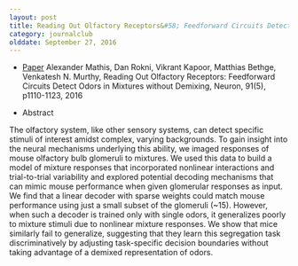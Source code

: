 ```yaml
---
layout: post
title: Reading Out Olfactory Receptors&#58; Feedforward Circuits Detect Odors in Mixtures without Demixing (2016)
category: journalclub
olddate: September 27, 2016
---
```


* [Paper](http://www.cell.com/neuron/fulltext/S0896-6273(16)30499-8) Alexander Mathis, Dan Rokni, Vikrant Kapoor, Matthias Bethge, Venkatesh N. Murthy, Reading Out Olfactory Receptors: Feedforward Circuits Detect Odors in Mixtures without Demixing, Neuron, 91(5), p1110-1123, 2016

* Abstract

The olfactory system, like other sensory systems, can detect specific stimuli of interest amidst complex, varying backgrounds. To gain insight into the neural mechanisms underlying this ability, we imaged responses of mouse olfactory bulb glomeruli to mixtures. We used this data to build a model of mixture responses that incorporated nonlinear interactions and trial-to-trial variability and explored potential decoding mechanisms that can mimic mouse performance when given glomerular responses as input. We find that a linear decoder with sparse weights could match mouse performance using just a small subset of the glomeruli (~15). However, when such a decoder is trained only with single odors, it generalizes poorly to mixture stimuli due to nonlinear mixture responses. We show that mice similarly fail to generalize, suggesting that they learn this segregation task discriminatively by adjusting task-specific decision boundaries without taking advantage of a demixed representation of odors.